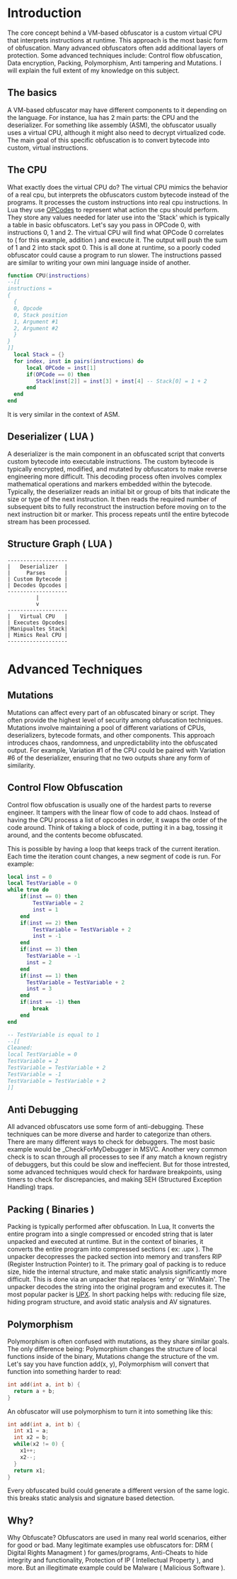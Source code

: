 # Introduction
The core concept behind a VM-based obfuscator is a custom virtual CPU that interprets instructions at runtime. This approach is the most basic form of obfuscation. Many advanced obfuscators often add additional layers of protection. Some advanced techniques include: Control flow obfuscation, Data encryption, Packing, Polymorphism, Anti tampering and Mutations. I will explain the full extent of my knowledge on this subject.
## The basics
A VM-based obfuscator may have different components to it depending on the language. For instance, lua has 2 main parts: the CPU and the deserializer. For something like assembly (ASM), the obfuscator usually uses a virtual CPU, although it might also need to decrypt virtualized code. The main goal of this specific obfuscation is to convert bytecode into custom, virtual instructions. 
## The CPU
What exactly does the virtual CPU do? The virtual CPU mimics the behavior of a real cpu, but interprets the obfuscators custom bytecode instead of the programs. It processes the custom instructions into real cpu instructions. In Lua they use [OPCodes](https://www.lua.org/source/5.1/lopcodes.h.html) to represent what action the cpu should perform. They store any values needed for later use into the 'Stack' which is typically a table in basic obfuscators. Let's say you pass in OPCode 0, with instructions 0, 1 and 2. The virtual CPU will find what OPCode 0 correlates to ( for this example, addition ) and execute it. The output will push the sum of 1 and 2 into stack spot 0. This is all done at runtime, so a poorly coded obfuscator could cause a program to run slower. The instructions passed are similar to writing your own mini language inside of another.
```lua
function CPU(instructions)
--[[
instructions = 
{
  {
  0, Opcode
  0, Stack position
  1, Argument #1
  2, Argument #2
  }
}
]]
  local Stack = {}
  for index, inst in pairs(instructions) do
      local OPCode = inst[1]
      if(OPCode == 0) then
         Stack[inst[2]] = inst[3] + inst[4] -- Stack[0] = 1 + 2
      end
  end
end
```
It is very similar in the context of ASM.
## Deserializer ( LUA )
A deserializer is the main component in an obfuscated script that converts custom bytecode into executable instructions. The custom bytecode is typically encrypted, modified, and mutated by obfuscators to make reverse engineering more difficult. This decoding process often involves complex mathematical operations and markers embedded within the bytecode. Typically, the deserializer reads an initial bit or group of bits that indicate the size or type of the next instruction. It then reads the required number of subsequent bits to fully reconstruct the instruction before moving on to the next instruction bit or marker. This process repeats until the entire bytecode stream has been processed.
## Structure Graph ( LUA )
```
-------------------
|   Deserializer  |
|     Parses      |
| Custom Bytecode |
| Decodes Opcodes |
-------------------
         |
         v
-------------------
|   Virtual CPU   |
| Executes Opcodes|
|Manipualtes Stack|
| Mimics Real CPU |
-------------------
```
# Advanced Techniques
## Mutations
Mutations can affect every part of an obfuscated binary or script. They often provide the highest level of security among obfuscation techniques. Mutations involve maintaining a pool of different variations of CPUs, deserializers, bytecode formats, and other components. This approach introduces chaos, randomness, and unpredictability into the obfuscated output. For example, Variation #1 of the CPU could be paired with Variation #6 of the deserializer, ensuring that no two outputs share any form of similarity.
## Control Flow Obfuscation
Control flow obfuscation is usually one of the hardest parts to reverse engineer. It tampers with the linear flow of code to add chaos. Instead of having the CPU process a list of opcodes in order, it swaps the order of the code around. Think of taking a block of code, putting it in a bag, tossing it around, and the contents become obfuscated.

This is possible by having a loop that keeps track of the current iteration. Each time the iteration count changes, a new segment of code is run. For example:
```lua
local inst = 0
local TestVariable = 0
while true do
    if(inst == 0) then
        TestVariable = 2
        inst = 1
    end
    if(inst == 2) then
        TestVariable = TestVariable + 2
        inst = -1
    end
    if(inst == 3) then
      TestVariable = -1
      inst = 2
    end
    if(inst == 1) then
      TestVariable = TestVariable + 2
      inst = 3
    end
    if(inst == -1) then
        break
    end
end

-- TestVariable is equal to 1
--[[
Cleaned:
local TestVariable = 0
TestVariable = 2
TestVariable = TestVariable + 2
TestVariable = -1
TestVariable = TestVariable + 2
]]
```
## Anti Debugging
All advanced obfuscators use some form of anti-debugging. These techniques can be more diverse and harder to categorize than others. There are many different ways to check for debuggers. The most basic example would be _CheckForMyDebugger in MSVC. Another very common check is to scan through all processes to see if any match a known registry of debuggers, but this could be slow and ineffecient. But for those intrested, some advanced techniques would check for hardware breakpoints, using timers to check for discrepancies, and making SEH (Structured Exception Handling) traps.
## Packing ( Binaries )
Packing is typically performed after obfuscation. In Lua, It converts the entire program into a single compressed or encoded string that is later unpacked and executed at runtime. But in the context of binaries, it converts the entire program into compressed sections ( ex: .upx ). The unpacker decopresses the packed section into memory and transfers RIP (Register Instruction Pointer) to it. The primary goal of packing is to reduce size, hide the internal structure, and make static analysis significantly more difficult. This is done via an unpacker that replaces 'entry' or 'WinMain'. The unpacker decodes the string into the original program and executes it. The most popular packer is [UPX](https://github.com/upx/upx). In short packing helps with: reducing file size, hiding program structure, and avoid static analysis and AV signatures.
## Polymorphism
Polymorphism is often confused with mutations, as they share similar goals. The only difference being: Polymorphism changes the structure of local functions inside of the binary, Mutations change the structure of the vm.
Let's say you have function add(x, y), Polymorphism will convert that function into something harder to read:
```cpp
int add(int a, int b) {
  return a + b;
}
```
An obfuscator will use polymorphism to turn it into something like this:
```cpp
int add(int a, int b) {
  int x1 = a;
  int x2 = b;
  while(x2 != 0) {
    x1++;
    x2--;
  }
  return x1;
}
```
Every obfuscated build could generate a different version of the same logic. this breaks static analysis and signature based detection.
## Why?
Why Obfuscate? Obfuscators are used in many real world scenarios, either for good or bad. Many legitimate examples use obfuscators for: DRM ( Digital Rights Managment ) for games/programs, Anti-Cheats to hide integrity and functionality, Protection of IP ( Intellectual Property ), and more. But an illegitimate example could be Malware ( Malicious Software ).
